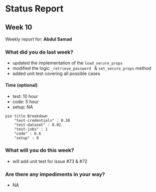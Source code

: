 # Status Report

## Week 10

Weekly report for: **Abdul Samad**

### What did you do last week?
- updated the implementation of the `load_secure_props`
- modified the logic `_retrieve_password ` & `set_secure_props` method
- added unit test covering all possible cases

#### Time (optional)
- test: 10 hour
- code: 5 hour
- setup: NA

```mermaid
pie title Breakdown
    "test-credentials" : 0.38
    "test-dataset" : 0.02
    "test-jobs" : 1
    "code" : 0.6
    "setup" : 0
```

### What will you do this week?
- will add unit test for issue #73 & #72 

### Are there any impediments in your way?
- NA
